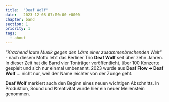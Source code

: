 ```yaml
---
title:  "Deaf Wolf"
date:   2023-12-08 07:00:00 +0000
chapter: band
section: 1
priority: 1
tags:
  - about
---
```


_"Krachend laute Musik gegen den Lärm einer zusammenbrechenden Welt"_ - nach diesem
Motto lebt das Berliner Trio **Deaf Wolf** seit über zehn Jahren. In dieser Zeit hat die Band
vier Tonträger veröffentlicht, über 100 Konzerte gespielt und sich nur einmal umbenannt.
2023 wurde aus **Deaf Flow ➜ Deaf Wolf** ... nicht nur, weil der Name leichter von der Zunge geht.

**Deaf Wolf** markiert auch den Beginn eines neuen wichtigen Abschnitts.
In Produktion, Sound und Kreativität wurde hier ein neuer Meilenstein genommen.